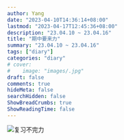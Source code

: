 ```yaml
---
author: Yang
date: "2023-04-10T14:36:14+08:00"
lastmod: "2023-04-17T12:45:36+08:00"
description: "23.04.10 ~ 23.04.16"
title: "期中要来力"
summary: "23.04.10 ~ 23.04.16"
tags: ["diary"]
categories: "diary"
# cover: 
#    image: "images/.jpg"
draft: false
comments: true
hideMeta: false
searchHidden: false
ShowBreadCrumbs: true
ShowReadingTime: false
---
```


![复习不完力](/images/review.jpg#center)
